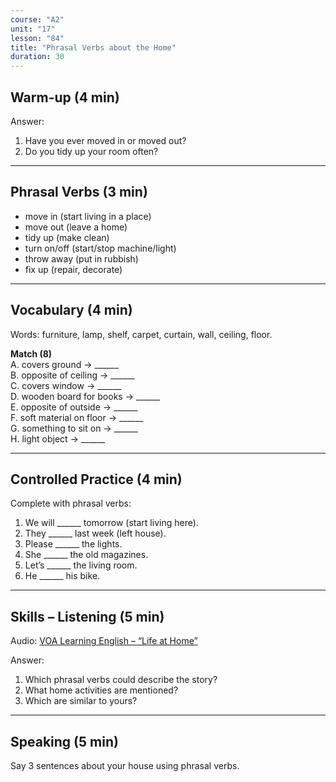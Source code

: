 ```yaml
---
course: "A2"
unit: "17"
lesson: "84"
title: "Phrasal Verbs about the Home"
duration: 30
---
```


## Warm-up (4 min)
Answer:
1. Have you ever moved in or moved out?
2. Do you tidy up your room often?

-------

## Phrasal Verbs (3 min)
- move in (start living in a place)  
- move out (leave a home)  
- tidy up (make clean)  
- turn on/off (start/stop machine/light)  
- throw away (put in rubbish)  
- fix up (repair, decorate)  

-------

## Vocabulary (4 min)
Words: furniture, lamp, shelf, carpet, curtain, wall, ceiling, floor.  

**Match (8)**  
A. covers ground → ______  
B. opposite of ceiling → ______  
C. covers window → ______  
D. wooden board for books → ______  
E. opposite of outside → ______  
F. soft material on floor → ______  
G. something to sit on → ______  
H. light object → ______  

-------

## Controlled Practice (4 min)
Complete with phrasal verbs:  
1. We will ______ tomorrow (start living here).  
2. They ______ last week (left house).  
3. Please ______ the lights.  
4. She ______ the old magazines.  
5. Let’s ______ the living room.  
6. He ______ his bike.  

-------

## Skills – Listening (5 min)
Audio: [VOA Learning English – “Life at Home”](https://learningenglish.voanews.com/)  

Answer:  
1. Which phrasal verbs could describe the story?  
2. What home activities are mentioned?  
3. Which are similar to yours?  

-------

## Speaking (5 min)
Say 3 sentences about your house using phrasal verbs.
